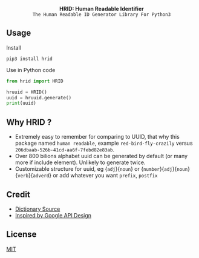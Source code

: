 <p  align="center">
  <strong>HRID: Human Readable Identifier</strong>
  <br>
  <code>The Human Readable ID Generator Library For Python3</code>
  <br>
</p>

## Usage

Install
```
pip3 install hrid
```

Use in Python code
```python
from hrid import HRID

hruuid = HRID()
uuid = hruuid.generate()
print(uuid)
```

## Why HRID ?
* Extremely easy to remember for comparing to UUID, that why this package named `human readable`, example `red-bird-fly-crazily` versus `206dbaab-526b-41cd-aa6f-7febd82e83ab`. 
* Over 800 bilions alphabet uuid can be generated by default (or many more if include element). Unlikely to generate twice.
* Customizable structure for uuid, eg {`adj`}{`noun`} or {`number`}{`adj`}{`noun`}{`verb`}{`adverd`} or add whatever you want `prefix`, `postfix`

## Credit
* [Dictionary Source](https://github.com/dariusk/corpora)
* [Inspired by Google API Design](https://cloud.google.com/blog/products/gcp/api-design-choosing-between-names-and-identifiers-in-urls)

## License

[MIT](./LICENSE)
